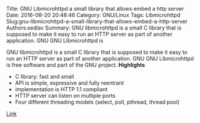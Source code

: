 Title: GNU Libmicrohttpd a small library that allows embed a http server
Date: 2016-08-20 20:48:46
Category: GNU/Linux
Tags: Libmicrohttpd
Slug:gnu-libmicrohttpd-a-small-library-that-allows-embed-a-http-server
Authors:sedlav
Summary: GNU libmicrohttpd is a small C library that is supposed to make it easy to run an HTTP server as part of another application. GNU GNU Libmicrohttpd is

GNU libmicrohttpd is a small C library that is supposed to make it easy to run an HTTP server as part of another application. GNU GNU Libmicrohttpd is free software and part of the GNU project.
**Highlights**

* C library: fast and small
* API is simple, expressive and fully reentrant
* Implementation is HTTP 1.1 compliant
* HTTP server can listen on multiple ports
* Four different threading models (select, poll, pthread, thread pool)

[Link](https://www.gnu.org/software/libmicrohttpd/)

